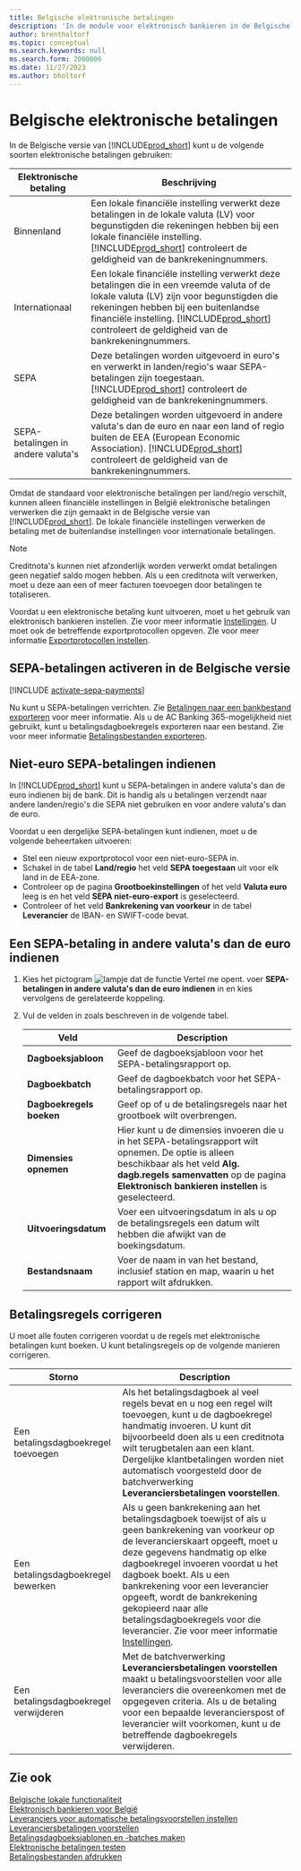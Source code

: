 ```yaml
---
title: Belgische elektronische betalingen
description: 'In de module voor elektronisch bankieren in de Belgische versie van Business Central kunt u elektronische betalingen naar binnen- en buitenland, en SEPA en niet-Euro SEPA verzenden.'
author: brentholtorf
ms.topic: conceptual
ms.search.keywords: null
ms.search.form: 2000006
ms.date: 11/27/2023
ms.author: bholtorf
---
```


# Belgische elektronische betalingen

In de Belgische versie van [!INCLUDE[prod_short](../../includes/prod_short.md)] kunt u de volgende soorten elektronische betalingen gebruiken:  

|Elektronische betaling|Beschrijving|  
|------------------------|---------------------------------------|  
|Binnenland|Een lokale financiële instelling verwerkt deze betalingen in de lokale valuta (LV) voor begunstigden die rekeningen hebben bij een lokale financiële instelling. [!INCLUDE[prod_short](../../includes/prod_short.md)] controleert de geldigheid van de bankrekeningnummers.|  
|Internationaal|Een lokale financiële instelling verwerkt deze betalingen die in een vreemde valuta of de lokale valuta (LV) zijn voor begunstigden die rekeningen hebben bij een buitenlandse financiële instelling. [!INCLUDE[prod_short](../../includes/prod_short.md)] controleert de geldigheid van de bankrekeningnummers.|  
|SEPA|Deze betalingen worden uitgevoerd in euro's en verwerkt in landen/regio's waar SEPA-betalingen zijn toegestaan. [!INCLUDE[prod_short](../../includes/prod_short.md)] controleert de geldigheid van de bankrekeningnummers.|  
|SEPA-betalingen in andere valuta's|Deze betalingen worden uitgevoerd in andere valuta's dan de euro en naar een land of regio buiten de EEA (European Economic Association). [!INCLUDE[prod_short](../../includes/prod_short.md)] controleert de geldigheid van de bankrekeningnummers.|  

Omdat de standaard voor elektronische betalingen per land/regio verschilt, kunnen alleen financiële instellingen in België elektronische betalingen verwerken die zijn gemaakt in de Belgische versie van [!INCLUDE[prod_short](../../includes/prod_short.md)]. De lokale financiële instellingen verwerken de betaling met de buitenlandse instellingen voor internationale betalingen.  

> [!NOTE]  
> Creditnota's kunnen niet afzonderlijk worden verwerkt omdat betalingen geen negatief saldo mogen hebben. Als u een creditnota wilt verwerken, moet u deze aan een of meer facturen toevoegen door betalingen te totaliseren.  

Voordat u een elektronische betaling kunt uitvoeren, moet u het gebruik van elektronisch bankieren instellen. Zie voor meer informatie [Instellingen](belgian-electronic-banking.md#setup). U moet ook de betreffende exportprotocollen opgeven. ZIe voor meer informatie [Exportprotocollen instellen](how-to-set-up-export-protocols.md).  

## SEPA-betalingen activeren in de Belgische versie

[!INCLUDE [activate-sepa-payments](../includes/BENL/activate-sepa-payments.md)]

Nu kunt u SEPA-betalingen verrichten. Zie [Betalingen naar een bankbestand exporteren](../../finance-make-payments-with-bank-data-conversion-service-or-sepa-credit-transfer.md#exporting-payments-to-a-bank-file) voor meer informatie. Als u de AC Banking 365-mogelijkheid niet gebruikt, kunt u betalingsdagboekregels exporteren naar een bestand. Zie voor meer informatie [Betalingsbestanden exporteren](how-to-print-payment-files.md).  

## Niet-euro SEPA-betalingen indienen

In [!INCLUDE[prod_short](../../includes/prod_short.md)] kunt u SEPA-betalingen in andere valuta's dan de euro indienen bij de bank. Dit is handig als u betalingen verzendt naar andere landen/regio's die SEPA niet gebruiken en voor andere valuta's dan de euro.  

Voordat u een dergelijke SEPA-betalingen kunt indienen, moet u de volgende beheertaken uitvoeren:  

- Stel een nieuw exportprotocol voor een niet-euro-SEPA in.  
- Schakel in de tabel **Land/regio** het veld **SEPA toegestaan** uit voor elk land in de EEA-zone.  
- Controleer op de pagina **Grootboekinstellingen** of het veld **Valuta euro** leeg is en het veld **SEPA niet-euro-export** is geselecteerd.  
- Controleer of het veld **Bankrekening van voorkeur** in de tabel **Leverancier** de IBAN- en SWIFT-code bevat.  

## Een SEPA-betaling in andere valuta's dan de euro indienen  

1. Kies het pictogram ![lampje dat de functie Vertel me opent.](../../media/ui-search/search_small.png "Vertel me wat u wilt doen") voer **SEPA-betalingen in andere valuta's dan de euro indienen** in en kies vervolgens de gerelateerde koppeling.  
2. Vul de velden in zoals beschreven in de volgende tabel.  

    |Veld|Description|  
    |---------------------------------|---------------------------------------|  
    |**Dagboeksjabloon**|Geef de dagboeksjabloon voor het SEPA-betalingsrapport op.|  
    |**Dagboekbatch**|Geef de dagboekbatch voor het SEPA-betalingsrapport op.|  
    |**Dagboekregels boeken**|Geef op of u de betalingsregels naar het grootboek wilt overbrengen.|  
    |**Dimensies opnemen**|Hier kunt u de dimensies invoeren die u in het SEPA-betalingsrapport wilt opnemen. De optie is alleen beschikbaar als het veld **Alg. dagb.regels samenvatten** op de pagina **Elektronisch bankieren instellen** is geselecteerd.|  
    |**Uitvoeringsdatum**|Voer een uitvoeringsdatum in als u op de betalingsregels een datum wilt hebben die afwijkt van de boekingsdatum.|  
    |**Bestandsnaam**|Voer de naam in van het bestand, inclusief station en map, waarin u het rapport wilt afdrukken.|  

## Betalingsregels corrigeren

U moet alle fouten corrigeren voordat u de regels met elektronische betalingen kunt boeken. U kunt betalingsregels op de volgende manieren corrigeren.  

|Storno|Description|  
|----------------|---------------------------------------|  
|Een betalingsdagboekregel toevoegen|Als het betalingsdagboek al veel regels bevat en u nog een regel wilt toevoegen, kunt u de dagboekregel handmatig invoeren. U kunt dit bijvoorbeeld doen als u een creditnota wilt terugbetalen aan een klant. Dergelijke klantbetalingen worden niet automatisch voorgesteld door de batchverwerking **Leveranciersbetalingen voorstellen**.|  
|Een betalingsdagboekregel bewerken|Als u geen bankrekening aan het betalingsdagboek toewijst of als u geen bankrekening van voorkeur op de leverancierskaart opgeeft, moet u deze gegevens handmatig op elke dagboekregel invoeren voordat u het dagboek boekt. Als u een bankrekening voor een leverancier opgeeft, wordt de bankrekening gekopieerd naar alle betalingsdagboekregels voor die leverancier. Zie voor meer informatie [Instellingen](belgian-electronic-banking.md#setup).|  
|Een betalingsdagboekregel verwijderen|Met de batchverwerking **Leveranciersbetalingen voorstellen** maakt u betalingsvoorstellen voor alle leveranciers die overeenkomen met de opgegeven criteria. Als u de betaling voor een bepaalde leverancierspost of leverancier wilt voorkomen, kunt u de betreffende dagboekregels verwijderen.|  


## Zie ook

[Belgische lokale functionaliteit](belgium-local-functionality.md)  
[Elektronisch bankieren voor België](belgian-electronic-banking.md)  
[Leveranciers voor automatische betalingsvoorstellen instellen](how-to-set-up-vendors-for-automatic-payment-suggestions.md)  
[Leveranciersbetalingen voorstellen](../../payables-how-suggest-vendor-payments.md)  
[Betalingsdagboeksjablonen en -batches maken](how-to-create-payment-journal-templates-and-batches.md)  
[Elektronische betalingen testen](how-to-test-electronic-payments.md)  
[Betalingsbestanden afdrukken](how-to-print-payment-files.md)  

